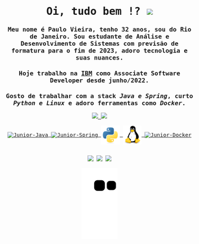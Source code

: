<samp>

<h1 align="center">Oi, tudo bem !? <img src="https://media.giphy.com/media/hvRJCLFzcasrR4ia7z/giphy.gif" width="30px"></h1>


<h3 align="center">
  Meu nome é Paulo Vieira, tenho 32 anos, sou do Rio de Janeiro. Sou estudante de Análise e Desenvolvimento de Sistemas com previsão de formatura para o fim de 2023, adoro tecnologia e suas nuances.
</h3>
<h3 align="center">
  Hoje trabalho na <a href="https://www.ibm.com/br-pt" target="_blank">IBM</a> como Associate Software Developer desde junho/2022.
</h3>
<h3 align="center">
Gosto de trabalhar com a stack <em>Java e Spring</em>, curto <em>Python e Linux</em> e adoro ferramentas como <em>Docker</em>.
</h3>
<div align="center">
  <a href="https://github.com/vieirajunior-90">
  <img height="150em" src="https://github-readme-stats.vercel.app/api?username=vieirajunior-90&show_icons=true&theme=yeblu&include_all_commits=true&count_private=true"/>
  <img height="150em" src="https://github-readme-stats.vercel.app/api/top-langs/?username=vieirajunior-90&layout=compact&langs_count=7&theme=yeblu"/>
</div>
 
<div align="center">
  <div style="display: inline_block"><br>
   <img align="center" alt="Junior-Java" height="50" width="50" src="https://cdn.jsdelivr.net/gh/devicons/devicon/icons/java/java-original.svg">
    <img align="center" alt="Junior-Spring" height="50" width="50" src="https://cdn.jsdelivr.net/gh/devicons/devicon/icons/spring/spring-original.svg">
   <img align="center" alt="Junior-Python" height="50" width="50" src="https://raw.githubusercontent.com/devicons/devicon/master/icons/python/python-original.svg">
   <img align="center" alt="Junior-Linux" height="50" width="50" src="https://raw.githubusercontent.com/devicons/devicon/9f4f5cdb393299a81125eb5127929ea7bfe42889/icons/linux/linux-original.svg">
 <img align="center" alt="Junior-Docker" height="55" width="55" src="https://cdn.jsdelivr.net/gh/devicons/devicon/icons/docker/docker-original-wordmark.svg" />


</div>
  
##
  
<div>
  <a href="https://www.linkedin.com/in/paulocvieira/" target="_blank"><img src="https://img.shields.io/badge/-LinkedIn-%230077B5?style=for-the-badge&logo=linkedin&logoColor=white" target="_blank"></a>
  <a href = "mailto:junior.vieira.1990@gmail.com"><img src="https://img.shields.io/badge/-Gmail-%23333?style=for-the-badge&logo=gmail&logoColor=white" target="_blank"></a>
  <a href="https://www.instagram.com/juniorvieira_22/" target="_blank"><img src="https://img.shields.io/badge/-Instagram-%23E4405F?style=for-the-badge&logo=instagram&logoColor=white" target="_blank"></a>
  
 
  ![Snake animation](https://github.com/rafaballerini/rafaballerini/blob/output/github-contribution-grid-snake.svg)
 
</div>
</samp>


